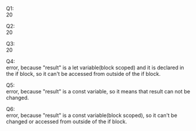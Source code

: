 Q1: <br />
20 

Q2: <br />
20

Q3: <br />
20

Q4: <br />
error, because "result" is a let variable(block scoped) and it is declared in the if block, so it can't be accessed from outside of the if block.

Q5: <br />
error, because "result" is a const variable, so it means that result can not be changed.

Q6: <br />
error, because "result" is a const variable(block scoped), so it can't be changed or accessed from outside of the if block.